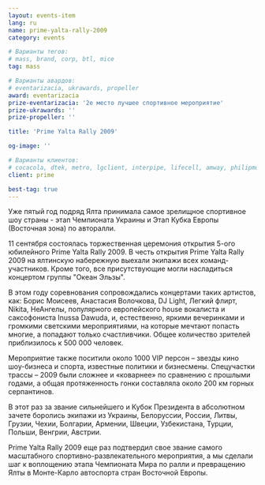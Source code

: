 ```yaml
---
layout: events-item
lang: ru
name: prime-yalta-rally-2009
category: events

# Варианты тегов:
# mass, brand, corp, btl, mice
tag: mass

# Варианты авардов:
# eventarizacia, ukrawards, propeller
award: eventarizacia
prize-eventarizacia: '2е место лучшее спортивное мероприятие'
prize-ukrawards: ''
prize-propeller: ''

title: 'Prime Yalta Rally 2009'

og-image: ''

# Варианты клиентов:
# cocacola, dtek, metro, lgclient, interpipe, lifecell, amway, philipmorris, olymp, maristela, udp, top, zefir, unicef, wog, sebbank, niko, nemiroff, maxim, velykakyshenia, marieclaire, chervonenkoracing, burn, altis, mts, prime, seppala, lifeclient, pekingduck,
client: prime

best-tag: true
---
```


Уже пятый год подряд Ялта принимала самое зрелищное спортивное шоу страны - этап Чемпионата Украины и Этап Кубка Европы (Восточная зона) по авторалли.

11 сентября состоялась торжественная церемония открытия 5-ого юбилейного Prime Yalta Rally 2009. В честь открытия Prime Yalta Rally 2009 на ялтинскую набережную выехали экипажи всех команд-участников. Кроме того, все присутствующие могли насладиться концертом группы "Океан Эльзы".

В этом году соревнования сопровождались концертами таких артистов, как: Борис Моисеев, Анастасия Волочкова, DJ Light, Легкий флирт, Nikita, НеАнгелы, популярного европейского house вокалиста и саксофониста Inussa Dawuda, и, естественно, яркими вечеринками и громкими светскими мероприятиями, на которые мечтают попасть многие, а попадают только счастливчики. Общее количество зрителей приблизилось к 500 000 человек.

Мероприятие также поситили около 1000 VIP персон – звезды кино шоу-бизнеса и спорта, известные политики и бизнесмены.
Спецучастки трассы – 2009 были сложнее и «коварнее» по сравнению с прошлыми годами, а общая протяженность гонки составляла около 200 км горных серпантинов.

В этот раз за звание сильнейшего и Кубок Президента в абсолютном зачете боролись экипажи из Украины, Белоруссии, России, Литвы, Грузии, Чехии, Болгарии, Армении, Швеции, Узбекистана, Турции, Польши, Венгрии, Австрии.

Prime Yalta Rally 2009 еще раз подтвердил свое звание самого масштабного спортивно-развлекательного мероприятия, а мы сделали шаг к  воплощению этапа Чемпионата Мира по ралли и превращению Ялты в Монте-Карло автоспорта стран Восточной Европы.
